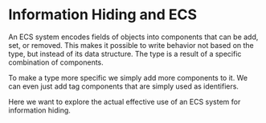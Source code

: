 # Information Hiding and ECS

An ECS system encodes fields of objects into components that can be add, set, or removed.
This makes it possible to write behavior not based on the type, but instead of its data structure.
The type is a result of a specific combination of components.

To make a type more specific we simply add more components to it. We can even just add tag components
that are simply used as identifiers.

Here we want to explore the actual effective use of an ECS system for information hiding.
